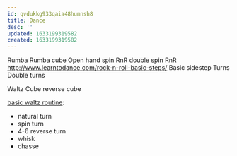 ```yaml
---
id: qvdukkg933qaia48humnsh8
title: Dance
desc: ''
updated: 1633199319582
created: 1633199319582
---
```


Rumba
  Rumba cube
  Open hand spin
  RnR double spin
RnR
http://www.learntodance.com/rock-n-roll-basic-steps/
  Basic sidestep
  Turns
  Double turns

Waltz
    Cube
    reverse cube

[basic waltz routine](https://www.youtube.com/watch?v=5vXBRiBTXFE):

* natural turn
* spin turn
* 4-6 reverse turn
* whisk
* chasse
